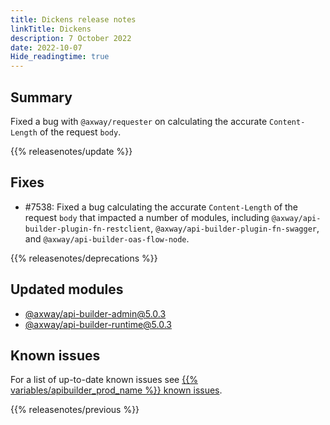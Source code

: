 ```yaml
---
title: Dickens release notes
linkTitle: Dickens
description: 7 October 2022
date: 2022-10-07
Hide_readingtime: true
---
```

## Summary
Fixed a bug with `@axway/requester` on calculating the accurate `Content-Length` of the request `body`.

{{% releasenotes/update %}}

<!-- ## Breaking changes -->

<!-- ## Features -->

## Fixes
* #7538: Fixed a bug calculating the accurate `Content-Length` of the request `body` that impacted a number of modules, including `@axway/api-builder-plugin-fn-restclient`, `@axway/api-builder-plugin-fn-swagger`, and `@axway/api-builder-oas-flow-node`.

{{% releasenotes/deprecations %}}

<!-- Regenerate modules/plugins with api-builder-tools generate-release-notes script -->
## Updated modules
* [@axway/api-builder-admin@5.0.3](https://www.npmjs.com/package/@axway/api-builder-admin/v/5.0.3)
* [@axway/api-builder-runtime@5.0.3](https://www.npmjs.com/package/@axway/api-builder-runtime/v/5.0.3)

<!-- ## Updated plugins -->

## Known issues
For a list of up-to-date known issues see [{{% variables/apibuilder_prod_name %}} known issues](/docs/known_issues/).

{{% releasenotes/previous %}}
